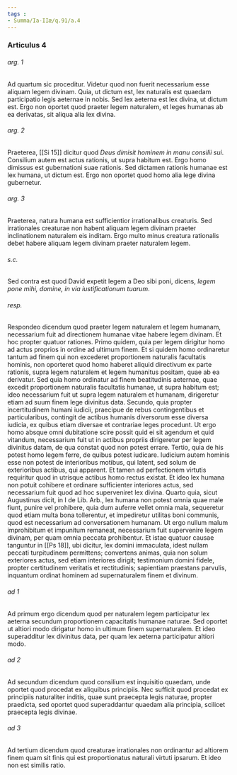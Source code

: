 ```yaml
---
tags : 
- Summa/Ia-IIæ/q.91/a.4
---
```


### Articulus 4

###### arg. 1
Ad quartum sic proceditur. Videtur quod non fuerit necessarium esse aliquam legem divinam. Quia, ut dictum est, lex naturalis est quaedam participatio legis aeternae in nobis. Sed lex aeterna est lex divina, ut dictum est. Ergo non oportet quod praeter legem naturalem, et leges humanas ab ea derivatas, sit aliqua alia lex divina.

###### arg. 2
Praeterea, [[Si 15]] dicitur quod *Deus dimisit hominem in manu consilii sui*. Consilium autem est actus rationis, ut supra habitum est. Ergo homo dimissus est gubernationi suae rationis. Sed dictamen rationis humanae est lex humana, ut dictum est. Ergo non oportet quod homo alia lege divina gubernetur.

###### arg. 3
Praeterea, natura humana est sufficientior irrationalibus creaturis. Sed irrationales creaturae non habent aliquam legem divinam praeter inclinationem naturalem eis inditam. Ergo multo minus creatura rationalis debet habere aliquam legem divinam praeter naturalem legem.

###### s.c.
Sed contra est quod David expetit legem a Deo sibi poni, dicens, *legem pone mihi, domine, in via iustificationum tuarum*.

###### resp.
Respondeo dicendum quod praeter legem naturalem et legem humanam, necessarium fuit ad directionem humanae vitae habere legem divinam. Et hoc propter quatuor rationes. Primo quidem, quia per legem dirigitur homo ad actus proprios in ordine ad ultimum finem. Et si quidem homo ordinaretur tantum ad finem qui non excederet proportionem naturalis facultatis hominis, non oporteret quod homo haberet aliquid directivum ex parte rationis, supra legem naturalem et legem humanitus positam, quae ab ea derivatur. Sed quia homo ordinatur ad finem beatitudinis aeternae, quae excedit proportionem naturalis facultatis humanae, ut supra habitum est; ideo necessarium fuit ut supra legem naturalem et humanam, dirigeretur etiam ad suum finem lege divinitus data. Secundo, quia propter incertitudinem humani iudicii, praecipue de rebus contingentibus et particularibus, contingit de actibus humanis diversorum esse diversa iudicia, ex quibus etiam diversae et contrariae leges procedunt. Ut ergo homo absque omni dubitatione scire possit quid ei sit agendum et quid vitandum, necessarium fuit ut in actibus propriis dirigeretur per legem divinitus datam, de qua constat quod non potest errare. Tertio, quia de his potest homo legem ferre, de quibus potest iudicare. Iudicium autem hominis esse non potest de interioribus motibus, qui latent, sed solum de exterioribus actibus, qui apparent. Et tamen ad perfectionem virtutis requiritur quod in utrisque actibus homo rectus existat. Et ideo lex humana non potuit cohibere et ordinare sufficienter interiores actus, sed necessarium fuit quod ad hoc superveniret lex divina. Quarto quia, sicut Augustinus dicit, in I de Lib. Arb., lex humana non potest omnia quae male fiunt, punire vel prohibere, quia dum auferre vellet omnia mala, sequeretur quod etiam multa bona tollerentur, et impediretur utilitas boni communis, quod est necessarium ad conversationem humanam. Ut ergo nullum malum improhibitum et impunitum remaneat, necessarium fuit supervenire legem divinam, per quam omnia peccata prohibentur. Et istae quatuor causae tanguntur in [[Ps 18]], ubi dicitur, lex domini immaculata, idest nullam peccati turpitudinem permittens; convertens animas, quia non solum exteriores actus, sed etiam interiores dirigit; testimonium domini fidele, propter certitudinem veritatis et rectitudinis; sapientiam praestans parvulis, inquantum ordinat hominem ad supernaturalem finem et divinum.

###### ad 1
Ad primum ergo dicendum quod per naturalem legem participatur lex aeterna secundum proportionem capacitatis humanae naturae. Sed oportet ut altiori modo dirigatur homo in ultimum finem supernaturalem. Et ideo superadditur lex divinitus data, per quam lex aeterna participatur altiori modo.

###### ad 2
Ad secundum dicendum quod consilium est inquisitio quaedam, unde oportet quod procedat ex aliquibus principiis. Nec sufficit quod procedat ex principiis naturaliter inditis, quae sunt praecepta legis naturae, propter praedicta, sed oportet quod superaddantur quaedam alia principia, scilicet praecepta legis divinae.

###### ad 3
Ad tertium dicendum quod creaturae irrationales non ordinantur ad altiorem finem quam sit finis qui est proportionatus naturali virtuti ipsarum. Et ideo non est similis ratio.

